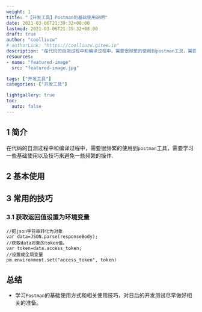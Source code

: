 ```yaml
---
weight: 1
title: "【开发工具】Postman的基础使用说明"
date: 2021-03-06T21:39:32+08:00
lastmod: 2021-03-06T21:39:32+08:00
draft: true
author: "coolliuzw"
# authorLink: "https://coolliuzw.gitee.io"
description: "在代码的自测过程中和编译过程中，需要很频繁的使用到postman工具，需要学习一些基础使用以及技巧来避免一些频繁的操作."
resources:
- name: "featured-image"
  src: "featured-image.jpg"

tags: ["开发工具"]
categories: ["开发工具"]

lightgallery: true
toc:
  auto: false
---
```

<!--more-->
## 1 简介
  在代码的自测过程中和编译过程中，需要很频繁的使用到`postman`工具，需要学习一些基础使用以及技巧来避免一些频繁的操作.

## 2 基本使用

## 3 常用的技巧
### 3.1 获取返回值设置为环境变量
```
//把json字符串转化为对象
var data=JSON.parse(responseBody);
//获取data对象的token值。
var token=data.access_token;
//设置成全局变量
pm.environment.set("access_token", token)
```

## 总结
- 学习`Postman`的基础使用方式和相关使用技巧，对日后的开发测试尽早做好相关的准备。